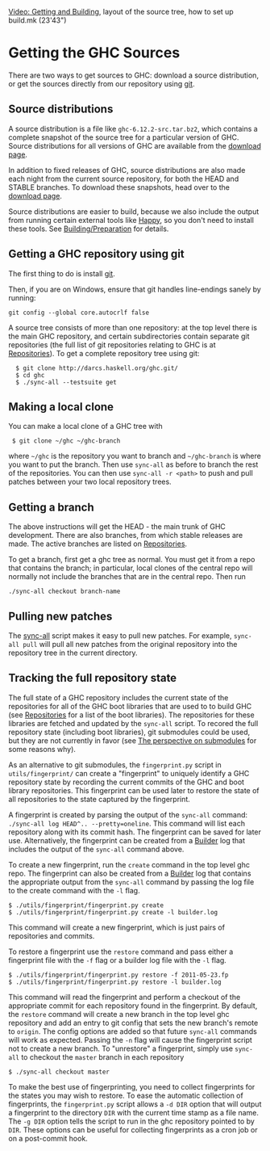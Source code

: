[ Video: Getting and Building](http://video.google.com/videoplay?docid=7166458546326012899), layout of the source tree, how to set up build.mk (23'43")

# Getting the GHC Sources


There are two ways to get sources to GHC: download a source distribution, or get the sources directly from our repository using [ git](http://git-scm.com/).

## Source distributions


A source distribution is a file like `ghc-6.12.2-src.tar.bz2`, which contains a complete snapshot of the source tree for a particular version of GHC.  Source distributions for all versions of GHC are available from the [download page](http://www.haskell.org/ghc/download.html).


In addition to fixed releases of GHC, source distributions are also made each night from the current source repository, for both the HEAD and STABLE branches.  To download these snapshots, head over to the [download page](http://www.haskell.org/ghc/download.html).


Source distributions are easier to build, because we also include the output from running certain external tools like [ Happy](http://haskell.org/happy), so you don't need to install these tools.  See [Building/Preparation](building/preparation) for details.

## Getting a GHC repository using git


The first thing to do is install [ git](http://git-scm.com/).


Then, if you are on Windows, ensure that git handles line-endings sanely by running:

```wiki
git config --global core.autocrlf false
```


A source tree consists of more than one repository: at the top level there is the main GHC repository, and certain subdirectories contain separate git repositories (the full list of git repositories relating to GHC is at [Repositories](repositories)).  To get a complete repository tree using git:

```wiki
  $ git clone http://darcs.haskell.org/ghc.git/
  $ cd ghc
  $ ./sync-all --testsuite get
```

## Making a local clone


You can make a local clone of a GHC tree with

```wiki
 $ git clone ~/ghc ~/ghc-branch
```


where `~/ghc` is the repository you want to branch and `~/ghc-branch` is where you want to put the branch.  Then use `sync-all` as before to branch the rest of the repositories.  You can then use `sync-all -r <path>` to push and pull patches between your two local repository trees.

## Getting a branch


The above instructions will get the HEAD - the main trunk of GHC development.  There are also branches, from which stable releases are made.  The active branches are listed on [Repositories](repositories).


To get a branch, first get a ghc tree as normal. You must get it from a repo that contains the branch; in particular, local clones of the central repo will normally not include the branches that are in the central repo. Then run

```wiki
./sync-all checkout branch-name
```

## Pulling new patches


The [sync-all](building/sync-all) script makes it easy to pull new patches.  For example, `sync-all pull` will pull all new patches from the original repository into the repository tree in the current directory.

## Tracking the full repository state


The full state of a GHC repository includes the current state of the repositories for all of the GHC boot libraries that are used to to build GHC (see [Repositories](repositories) for a list of the boot libraries). The repositories for these libraries are fetched and updated by the `sync-all` script. To recored the full repository state (including boot libraries), git submodules could be used, but they are not currently in favor (see [The perspective on submodules](darcs-conversion#the-perspective-on-submodules) for some reasons why).


As an alternative to git submodules, the `fingerprint.py` script in `utils/fingerprint/` can create a "fingerprint" to uniquely identify a GHC repository state by recording the current commits of the GHC and boot library repositories. This fingerprint can be used later to restore the state of all repositories to the state captured by the fingerprint. 


A fingerprint is created by parsing the output of the `sync-all` command: `./sync-all log HEAD^.. --pretty=oneline`. This command will list each repository along with its commit hash. The fingerprint can be saved for later use. Alternatively, the fingerprint can be created from a [Builder](builder) log that includes the output of the `sync-all` command above.


To create a new fingerprint, run the `create` command in the top level ghc repo. The fingerprint can also be created from a [Builder](builder) log that contains the appropriate output from the `sync-all` command by passing the log file to the create command with the `-l` flag.

```wiki
$ ./utils/fingerprint/fingerprint.py create
$ ./utils/fingerprint/fingerprint.py create -l builder.log
```


This command will create a new fingerprint, which is just pairs of repositories and commits. 


To restore a fingerprint use the `restore` command and pass either a fingerprint file with the `-f` flag or a builder log file with the `-l` flag.

```wiki
$ ./utils/fingerprint/fingerprint.py restore -f 2011-05-23.fp
$ ./utils/fingerprint/fingerprint.py restore -l builder.log
```


This command will read the fingerprint and perform a checkout of the appropriate commit for each repository found in the fingerprint. By default, the `restore` command will create a new branch in the top level ghc repository and add an entry to git config that sets the new branch's remote to `origin`. The config options are added so that future `sync-all` commands will work as expected. Passing the `-n` flag will cause the fingerprint script not to create a new branch. To "unrestore" a fingerprint, simply use `sync-all` to checkout the `master` branch in each repository

```wiki
$ ./sync-all checkout master
```


To make the best use of fingerprinting, you need to collect fingerprints for the states you may wish to restore. To ease the automatic collection of fingerprints, the `fingerprint.py` script allows a `-d DIR` option that will output a fingerprint to the directory `DIR` with the current time stamp as a file name. The `-g DIR` option tells the script to run in the ghc repository pointed to by `DIR`. These options can be useful for collecting fingerprints as a cron job or on a post-commit hook.
